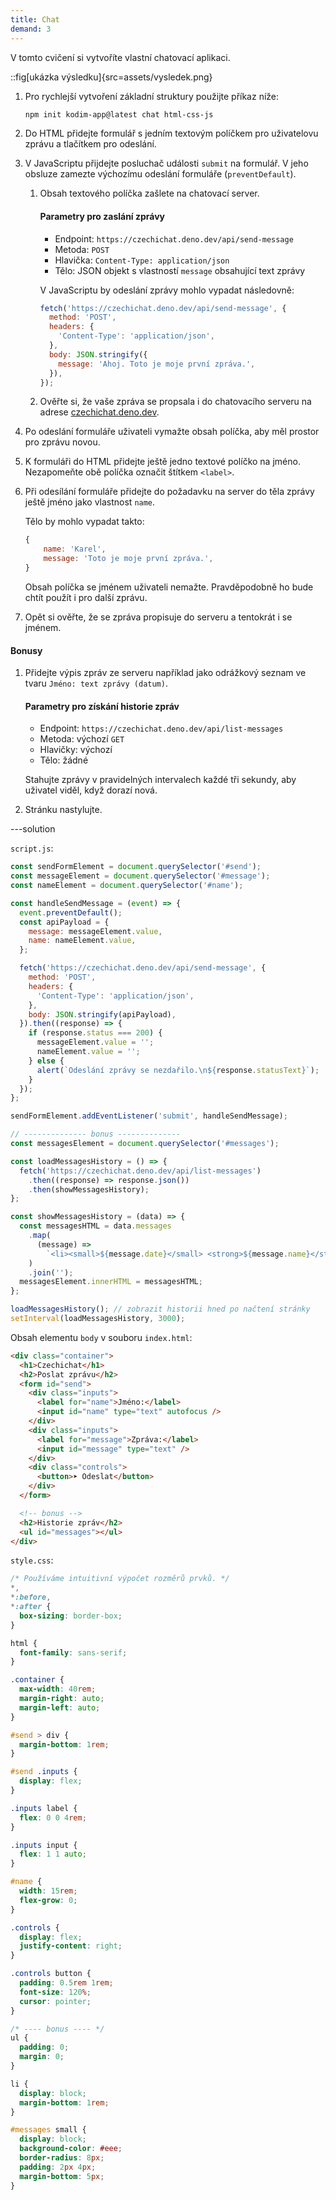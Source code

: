 ```yaml
---
title: Chat
demand: 3
---
```


V tomto cvičení si vytvoříte vlastní chatovací aplikaci.

::fig[ukázka výsledku]{src=assets/vysledek.png}

1.  Pro rychlejší vytvoření základní struktury použijte příkaz níže:

    ```bash
    npm init kodim-app@latest chat html-css-js
    ```

1.  Do HTML přidejte formulář s jedním textovým políčkem pro uživatelovu zprávu a tlačítkem pro odeslání.

1.  V JavaScriptu přijdejte posluchač události `submit` na formulář. V jeho obsluze zamezte výchozímu odeslání formuláře (`preventDefault`).

    1.  Obsah textového políčka zašlete na chatovací server.

        #### Parametry pro zaslání zprávy

        - Endpoint: `https://czechichat.deno.dev/api/send-message`
        - Metoda: `POST`
        - Hlavička: `Content-Type: application/json`
        - Tělo: JSON objekt s vlastností `message` obsahující text zprávy

        V JavaScriptu by odeslání zprávy mohlo vypadat následovně:

        ```js
        fetch('https://czechichat.deno.dev/api/send-message', {
          method: 'POST',
          headers: {
            'Content-Type': 'application/json',
          },
          body: JSON.stringify({
            message: 'Ahoj. Toto je moje první zpráva.',
          }),
        });
        ```

    1.  Ověřte si, že vaše zpráva se propsala i do chatovacího serveru na adrese [czechichat.deno.dev](https://czechichat.deno.dev/).

1.  Po odeslání formuláře uživateli vymažte obsah políčka, aby měl prostor pro zprávu novou.

1.  K formuláři do HTML přidejte ještě jedno textové políčko na jméno. Nezapomeňte obě políčka označit štítkem `<label>`.

1.  Při odesílání formuláře přidejte do požadavku na server do těla zprávy ještě jméno jako vlastnost `name`.

    Tělo by mohlo vypadat takto:

    ```js
    {
    	name: 'Karel',
    	message: 'Toto je moje první zpráva.',
    }
    ```

    Obsah políčka se jménem uživateli nemažte. Pravděpodobně ho bude chtít použít i pro další zprávu.

1.  Opět si ověřte, že se zpráva propisuje do serveru a tentokrát i se jménem.

#### Bonusy

1.  Přidejte výpis zpráv ze serveru například jako odrážkový seznam ve tvaru `Jméno: text zprávy (datum)`.

    #### Parametry pro získání historie zpráv

    - Endpoint: `https://czechichat.deno.dev/api/list-messages`
    - Metoda: výchozí `GET`
    - Hlavičky: výchozí
    - Tělo: žádné

    Stahujte zprávy v pravidelných intervalech každé tři sekundy, aby uživatel viděl, když dorazí nová.

1.  Stránku nastylujte.

---solution

`script.js`:

```javascript
const sendFormElement = document.querySelector('#send');
const messageElement = document.querySelector('#message');
const nameElement = document.querySelector('#name');

const handleSendMessage = (event) => {
  event.preventDefault();
  const apiPayload = {
    message: messageElement.value,
    name: nameElement.value,
  };

  fetch('https://czechichat.deno.dev/api/send-message', {
    method: 'POST',
    headers: {
      'Content-Type': 'application/json',
    },
    body: JSON.stringify(apiPayload),
  }).then((response) => {
    if (response.status === 200) {
      messageElement.value = '';
      nameElement.value = '';
    } else {
      alert(`Odeslání zprávy se nezdařilo.\n${response.statusText}`);
    }
  });
};

sendFormElement.addEventListener('submit', handleSendMessage);

// -------------- bonus --------------
const messagesElement = document.querySelector('#messages');

const loadMessagesHistory = () => {
  fetch('https://czechichat.deno.dev/api/list-messages')
    .then((response) => response.json())
    .then(showMessagesHistory);
};

const showMessagesHistory = (data) => {
  const messagesHTML = data.messages
    .map(
      (message) =>
        `<li><small>${message.date}</small> <strong>${message.name}</strong>: ${message.message}</li>`
    )
    .join('');
  messagesElement.innerHTML = messagesHTML;
};

loadMessagesHistory(); // zobrazit historii hned po načtení stránky
setInterval(loadMessagesHistory, 3000);
```

Obsah elementu `body` v souboru `index.html`:

```html
<div class="container">
  <h1>Czechichat</h1>
  <h2>Poslat zprávu</h2>
  <form id="send">
    <div class="inputs">
      <label for="name">Jméno:</label>
      <input id="name" type="text" autofocus />
    </div>
    <div class="inputs">
      <label for="message">Zpráva:</label>
      <input id="message" type="text" />
    </div>
    <div class="controls">
      <button>➤ Odeslat</button>
    </div>
  </form>

  <!-- bonus -->
  <h2>Historie zpráv</h2>
  <ul id="messages"></ul>
</div>
```

`style.css`:

```css
/* Používáme intuitivní výpočet rozměrů prvků. */
*,
*:before,
*:after {
  box-sizing: border-box;
}

html {
  font-family: sans-serif;
}

.container {
  max-width: 40rem;
  margin-right: auto;
  margin-left: auto;
}

#send > div {
  margin-bottom: 1rem;
}

#send .inputs {
  display: flex;
}

.inputs label {
  flex: 0 0 4rem;
}

.inputs input {
  flex: 1 1 auto;
}

#name {
  width: 15rem;
  flex-grow: 0;
}

.controls {
  display: flex;
  justify-content: right;
}

.controls button {
  padding: 0.5rem 1rem;
  font-size: 120%;
  cursor: pointer;
}

/* ---- bonus ---- */
ul {
  padding: 0;
  margin: 0;
}

li {
  display: block;
  margin-bottom: 1rem;
}

#messages small {
  display: block;
  background-color: #eee;
  border-radius: 8px;
  padding: 2px 4px;
  margin-bottom: 5px;
}
```
